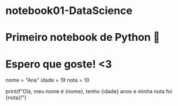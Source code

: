 # notebook01-DataScience
# Primeiro notebook de Python 🚀

# Espero que goste! <3
nome = "Ana"
idade = 19
nota = 10

print(f"Olá, meu nome é {nome}, tenho {idade} anos e minha nota foi {nota}!")

